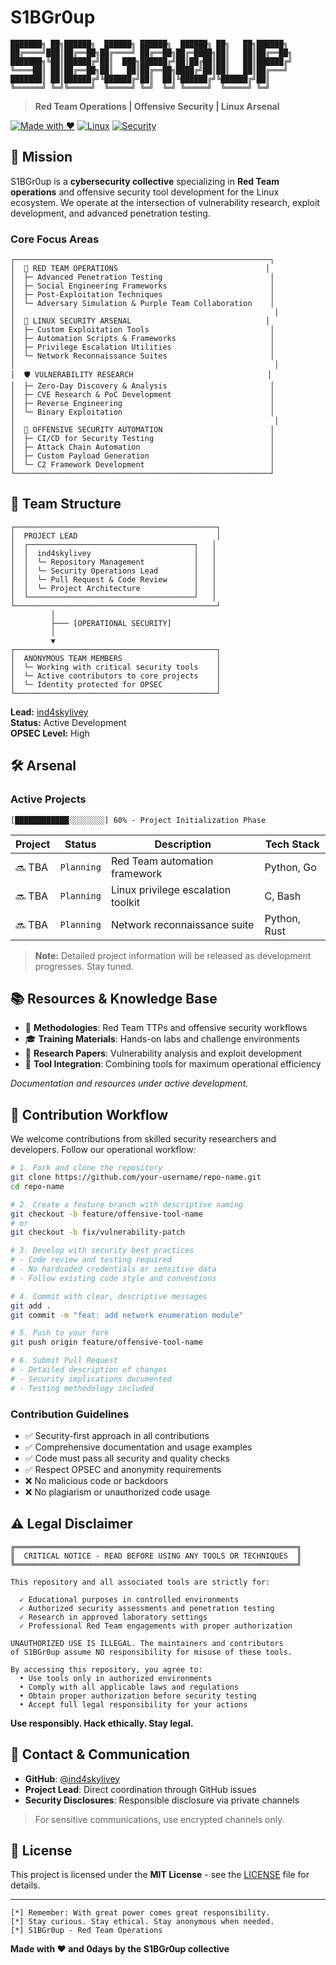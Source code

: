 # S1BGr0up

```
███████╗ ██╗██████╗  ██████╗ ██████╗  ██████╗ ██╗   ██╗██████╗ 
██╔════╝███║██╔══██╗██╔════╝ ██╔══██╗██╔═████╗██║   ██║██╔══██╗
███████╗╚██║██████╔╝██║  ███╗██████╔╝██║██╔██║██║   ██║██████╔╝
╚════██║ ██║██╔══██╗██║   ██║██╔══██╗████╔╝██║██║   ██║██╔═══╝ 
███████║ ██║██████╔╝╚██████╔╝██║  ██║╚██████╔╝╚██████╔╝██║     
╚══════╝ ╚═╝╚═════╝  ╚═════╝ ╚═╝  ╚═╝ ╚═════╝  ╚═════╝ ╚═╝     
```

> **Red Team Operations | Offensive Security | Linux Arsenal**

[![Made with ❤️](https://img.shields.io/badge/Made%20with-%E2%9D%A4%EF%B8%8F-red.svg)](https://github.com/ind4skylivey)
[![Linux](https://img.shields.io/badge/Platform-Linux-blue.svg)](https://www.linux.org/)
[![Security](https://img.shields.io/badge/Focus-Offensive%20Security-critical.svg)](https://github.com/S1BGr0up)

## 🎯 Mission

S1BGr0up is a **cybersecurity collective** specializing in **Red Team operations** and offensive security tool development for the Linux ecosystem. We operate at the intersection of vulnerability research, exploit development, and advanced penetration testing.

### Core Focus Areas

```
┌─────────────────────────────────────────────────────────┐
│  🔴 RED TEAM OPERATIONS                                 │
│  ├─ Advanced Penetration Testing                        │
│  ├─ Social Engineering Frameworks                       │
│  ├─ Post-Exploitation Techniques                        │
│  └─ Adversary Simulation & Purple Team Collaboration    │
│                                                          │
│  🐧 LINUX SECURITY ARSENAL                              │
│  ├─ Custom Exploitation Tools                           │
│  ├─ Automation Scripts & Frameworks                     │
│  ├─ Privilege Escalation Utilities                      │
│  └─ Network Reconnaissance Suites                       │
│                                                          │
│  🛡️ VULNERABILITY RESEARCH                              │
│  ├─ Zero-Day Discovery & Analysis                       │
│  ├─ CVE Research & PoC Development                      │
│  ├─ Reverse Engineering                                 │
│  └─ Binary Exploitation                                 │
│                                                          │
│  🔧 OFFENSIVE SECURITY AUTOMATION                        │
│  ├─ CI/CD for Security Testing                          │
│  ├─ Attack Chain Automation                             │
│  ├─ Custom Payload Generation                           │
│  └─ C2 Framework Development                            │
└─────────────────────────────────────────────────────────┘
```

## 👥 Team Structure

```
┌─────────────────────────────────────────────┐
│  PROJECT LEAD                               │
│  ┌─────────────────────────────────────┐   │
│  │  ind4skylivey                       │   │
│  │  └─ Repository Management           │   │
│  │  └─ Security Operations Lead        │   │
│  │  └─ Pull Request & Code Review      │   │
│  │  └─ Project Architecture            │   │
│  └─────────────────────────────────────┘   │
└─────────────────────────────────────────────┘
         │
         ├─── [OPERATIONAL SECURITY]
         │
         ▼
┌─────────────────────────────────────────────┐
│  ANONYMOUS TEAM MEMBERS                     │
│  └─ Working with critical security tools    │
│  └─ Active contributors to core projects    │
│  └─ Identity protected for OPSEC            │
└─────────────────────────────────────────────┘
```

**Lead:** [ind4skylivey](https://github.com/ind4skylivey)  
**Status:** Active Development  
**OPSEC Level:** High

## 🛠️ Arsenal

### Active Projects

```
[████████████░░░░░░░░] 60% - Project Initialization Phase
```

| Project | Status | Description | Tech Stack |
|---------|--------|-------------|------------|
| 🔜 TBA | `Planning` | Red Team automation framework | Python, Go |
| 🔜 TBA | `Planning` | Linux privilege escalation toolkit | C, Bash |
| 🔜 TBA | `Planning` | Network reconnaissance suite | Python, Rust |

> **Note:** Detailed project information will be released as development progresses. Stay tuned.

## 📚 Resources & Knowledge Base

- 📖 **Methodologies**: Red Team TTPs and offensive security workflows
- 🎓 **Training Materials**: Hands-on labs and challenge environments  
- 📝 **Research Papers**: Vulnerability analysis and exploit development
- 🔗 **Tool Integration**: Combining tools for maximum operational efficiency

_Documentation and resources under active development._

## 🤝 Contribution Workflow

We welcome contributions from skilled security researchers and developers. Follow our operational workflow:

```bash
# 1. Fork and clone the repository
git clone https://github.com/your-username/repo-name.git
cd repo-name

# 2. Create a feature branch with descriptive naming
git checkout -b feature/offensive-tool-name
# or
git checkout -b fix/vulnerability-patch

# 3. Develop with security best practices
# - Code review and testing required
# - No hardcoded credentials or sensitive data
# - Follow existing code style and conventions

# 4. Commit with clear, descriptive messages
git add .
git commit -m "feat: add network enumeration module"

# 5. Push to your fork
git push origin feature/offensive-tool-name

# 6. Submit Pull Request
# - Detailed description of changes
# - Security implications documented
# - Testing methodology included
```

### Contribution Guidelines

- ✅ Security-first approach in all contributions
- ✅ Comprehensive documentation and usage examples
- ✅ Code must pass all security and quality checks
- ✅ Respect OPSEC and anonymity requirements
- ❌ No malicious code or backdoors
- ❌ No plagiarism or unauthorized code usage

## ⚠️ Legal Disclaimer

```
╔═══════════════════════════════════════════════════════════════╗
║  CRITICAL NOTICE - READ BEFORE USING ANY TOOLS OR TECHNIQUES  ║
╚═══════════════════════════════════════════════════════════════╝

This repository and all associated tools are strictly for:

  ✓ Educational purposes in controlled environments
  ✓ Authorized security assessments and penetration testing
  ✓ Research in approved laboratory settings
  ✓ Professional Red Team engagements with proper authorization

UNAUTHORIZED USE IS ILLEGAL. The maintainers and contributors
of S1BGr0up assume NO responsibility for misuse of these tools.

By accessing this repository, you agree to:
  • Use tools only in authorized environments
  • Comply with all applicable laws and regulations
  • Obtain proper authorization before security testing
  • Accept full legal responsibility for your actions
```

**Use responsibly. Hack ethically. Stay legal.**

## 📡 Contact & Communication

- **GitHub**: [@ind4skylivey](https://github.com/ind4skylivey)
- **Project Lead**: Direct coordination through GitHub issues
- **Security Disclosures**: Responsible disclosure via private channels

> For sensitive communications, use encrypted channels only.

## 📄 License

This project is licensed under the **MIT License** - see the [LICENSE](LICENSE) file for details.

---

```
[*] Remember: With great power comes great responsibility.
[*] Stay curious. Stay ethical. Stay anonymous when needed.
[*] S1BGr0up - Red Team Operations
```

**Made with ❤️ and 0days by the S1BGr0up collective**
